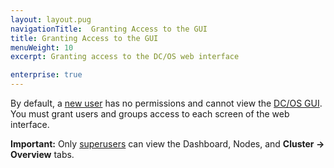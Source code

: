 ```yaml
---
layout: layout.pug
navigationTitle:  Granting Access to the GUI
title: Granting Access to the GUI
menuWeight: 10
excerpt: Granting access to the DC/OS web interface 

enterprise: true
---
```

<!-- The source repository for this topic is https://github.com/dcos/dcos-docs-site -->


By default, a [new user](/1.11/security/ent/users-groups/) has no permissions and cannot view the [DC/OS GUI](/1.11/gui/). You must grant users and groups access to each screen of the web interface.

**Important:** Only [superusers](/1.11/security/ent/perms-reference/#superuser) can view the Dashboard, Nodes, and **Cluster -> Overview** tabs.
